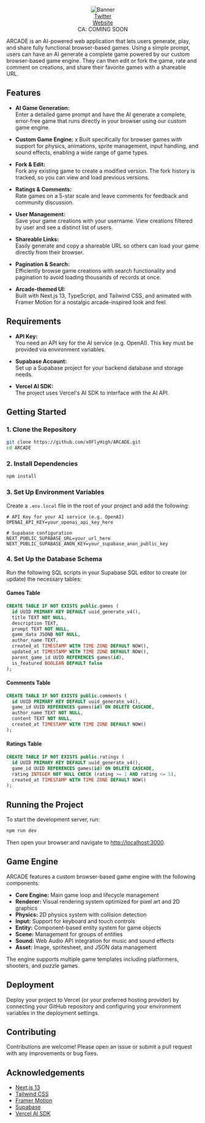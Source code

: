 <div align="center">
  <img src="https://github.com/x0FlyHigh/ARCADE/blob/main/public/favicon.png?raw=true" alt="Banner" />
</div>

<div align="center">
  <a href="https://x.com/arcadeai_sol" target="_blank">Twitter</a> <br/>
  <a href="https://www.arcadeai.fun/" target="_blank">Website</a> <br/>
  CA: COMING SOON <br/>
</div>


ARCADE is an AI-powered web application that lets users generate, play, and share fully functional browser-based games. Using a simple prompt, users can have an AI generate a complete game powered by our custom browser-based game engine. They can then edit or fork the game, rate and comment on creations, and share their favorite games with a shareable URL.

## Features

- **AI Game Generation:**  
  Enter a detailed game prompt and have the AI generate a complete, error-free game that runs directly in your browser using our custom game engine.

- **Custom Game Engine:** x 
  Built specifically for browser games with support for physics, animations, sprite management, input handling, and sound effects, enabling a wide range of game types.

- **Fork & Edit:**  
  Fork any existing game to create a modified version. The fork history is tracked, so you can view and load previous versions.

- **Ratings & Comments:**  
  Rate games on a 5-star scale and leave comments for feedback and community discussion.

- **User Management:**  
  Save your game creations with your username. View creations filtered by user and see a distinct list of users.

- **Shareable Links:**  
  Easily generate and copy a shareable URL so others can load your game directly from their browser.

- **Pagination & Search:**  
  Efficiently browse game creations with search functionality and pagination to avoid loading thousands of records at once.

- **Arcade-themed UI:**  
  Built with Next.js 13, TypeScript, and Tailwind CSS, and animated with Framer Motion for a nostalgic arcade-inspired look and feel.

## Requirements

- **API Key:**  
  You need an API key for the AI service (e.g. OpenAI). This key must be provided via environment variables.

- **Supabase Account:**  
  Set up a Supabase project for your backend database and storage needs.

- **Vercel AI SDK:**  
  The project uses Vercel's AI SDK to interface with the AI API.

## Getting Started

### 1. Clone the Repository

```bash
git clone https://github.com/x0FlyHigh/ARCADE.git
cd ARCADE
```

### 2. Install Dependencies

```bash
npm install
```

### 3. Set Up Environment Variables

Create a `.env.local` file in the root of your project and add the following:

```env
# API Key for your AI service (e.g. OpenAI)
OPENAI_API_KEY=your_openai_api_key_here

# Supabase configuration
NEXT_PUBLIC_SUPABASE_URL=your_url_here
NEXT_PUBLIC_SUPABASE_ANON_KEY=your_supabase_anon_public_key
```

### 4. Set Up the Database Schema

Run the following SQL scripts in your Supabase SQL editor to create (or update) the necessary tables:

#### Games Table

```sql
CREATE TABLE IF NOT EXISTS public.games (
  id UUID PRIMARY KEY DEFAULT uuid_generate_v4(),
  title TEXT NOT NULL,
  description TEXT,
  prompt TEXT NOT NULL,
  game_data JSONB NOT NULL,
  author_name TEXT,
  created_at TIMESTAMP WITH TIME ZONE DEFAULT NOW(),
  updated_at TIMESTAMP WITH TIME ZONE DEFAULT NOW(),
  parent_game_id UUID REFERENCES games(id),
  is_featured BOOLEAN DEFAULT false
);
```

#### Comments Table

```sql
CREATE TABLE IF NOT EXISTS public.comments (
  id UUID PRIMARY KEY DEFAULT uuid_generate_v4(),
  game_id UUID REFERENCES games(id) ON DELETE CASCADE,
  author_name TEXT NOT NULL,
  content TEXT NOT NULL,
  created_at TIMESTAMP WITH TIME ZONE DEFAULT NOW()
);
```

#### Ratings Table

```sql
CREATE TABLE IF NOT EXISTS public.ratings (
  id UUID PRIMARY KEY DEFAULT uuid_generate_v4(),
  game_id UUID REFERENCES games(id) ON DELETE CASCADE,
  rating INTEGER NOT NULL CHECK (rating >= 1 AND rating <= 5),
  created_at TIMESTAMP WITH TIME ZONE DEFAULT NOW()
);
```

## Running the Project

To start the development server, run:

```bash
npm run dev
```

Then open your browser and navigate to [http://localhost:3000](http://localhost:3000).

## Game Engine

ARCADE features a custom browser-based game engine with the following components:

- **Core Engine:** Main game loop and lifecycle management
- **Renderer:** Visual rendering system optimized for pixel art and 2D graphics
- **Physics:** 2D physics system with collision detection
- **Input:** Support for keyboard and touch controls
- **Entity:** Component-based entity system for game objects
- **Scene:** Management for groups of entities
- **Sound:** Web Audio API integration for music and sound effects
- **Asset:** Image, spritesheet, and JSON data management

The engine supports multiple game templates including platformers, shooters, and puzzle games.

## Deployment

Deploy your project to Vercel (or your preferred hosting provider) by connecting your GitHub repository and configuring your environment variables in the deployment settings.

## Contributing

Contributions are welcome! Please open an issue or submit a pull request with any improvements or bug fixes.

## Acknowledgements

- [Next.js 13](https://nextjs.org/)
- [Tailwind CSS](https://tailwindcss.com/)
- [Framer Motion](https://www.framer.com/motion/)
- [Supabase](https://supabase.com/)
- [Vercel AI SDK](https://vercel.com/docs/concepts/ai)
